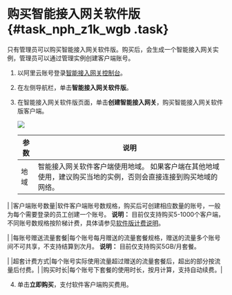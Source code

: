 # 购买智能接入网关软件版 {#task_nph_z1k_wgb .task}

只有管理员可以购买智能接入网关软件版。购买后，会生成一个智能接入网关实例，管理员可以通过管理实例创建客户端账号。

1.  以阿里云账号登录[智能接入网关控制台](https://smartag.console.aliyun.com/sag/cn-shanghai/sags)。
2.  在左侧导航栏，单击**智能接入网关软件版**。
3.  在智能接入网关软件版页面，单击**创建智能接入网关**，购买智能接入网关软件版客户端。 

    ![](http://static-aliyun-doc.oss-cn-hangzhou.aliyuncs.com/assets/img/129978/155745224644287_zh-CN.png)

    |参数|说明|
    |--|--|
    |地域|智能接入网关软件客户端使用地域。 如果客户端在其他地域使用，建议购买当地的实例，否则会直接连接到购买地域的网络。

 |
    |客户端账号数量|软件客户端账号数规格，购买后可创建相应数量的账号，一般为每个需要登录的员工创建一个账号。 **说明：** 目前仅支持购买5-1000个客户端，不同账号数规格按阶梯计费，具体请参见[软件版计费说明](intl.zh-CN/智能接入网关软件版/软件版计费说明.md#)。

 |
    |每账号赠送流量套餐|每个账号每月赠送的流量套餐规格，赠送的流量多个账号间不可共享，不支持结算到次月。 **说明：** 目前仅支持购买5GB/月套餐。

 |
    |超套计费方式|每个账号实际使用流量超过赠送的流量套餐后，超出的部分按流量后付费。|
    |购买时长|每个账号下套餐的使用时长，按月计算，支持自动续费。|

4.  单击**立即购买**，支付软件客户端购买费用。

